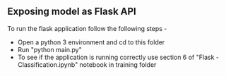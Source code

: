 ## Exposing model as Flask API

To run the flask application follow the following steps -

- Open a python 3 environment and cd to this folder
- Run "python main.py"
- To see if the application is running correctly use  section 6 of "Flask - Classification.ipynb" notebook in training folder